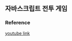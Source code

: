 ## 자바스크립트 전투 게임

### Reference

[youtube link](https://chriscourses.com/courses/fighting-game/videos/project-setup)
